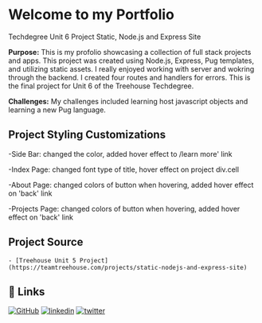 # Welcome to my Portfolio
Techdegree Unit 6 Project
Static, Node.js and Express Site

**Purpose:**
This is my profolio showcasing a collection of full stack projects and apps. This project was created using Node.js, Express, Pug templates, and utilizing static assets. I really enjoyed working with server and wokring through the backend. I created four routes and handlers for errors. This is the final project for Unit 6 of the Treehouse Techdegree.

**Challenges:**
My challenges included learning host javascript objects and learning a new Pug language.

## Project Styling Customizations

-Side Bar: changed the color, added hover effect to /learn more' link

-Index Page: changed font type of title, hover effect on project div.cell

-About Page: changed colors of button when hovering, added hover effect on 'back' link

-Projects Page: changed colors of button when hovering, added hover effect on 'back' link

## Project Source

    - [Treehouse Unit 5 Project] (https://teamtreehouse.com/projects/static-nodejs-and-express-site)

## 🔗 Links

[![GitHub](https://img.shields.io/badge/github-%23121011.svg?style=for-the-badge&logo=github&logoColor=white)](https://github.com/tsipporahc)
[![linkedin](https://img.shields.io/badge/linkedin-0A66C2?style=for-the-badge&logo=linkedin&logoColor=white)](https://www.linkedin.com/in/tsipporahc/)
[![twitter](https://img.shields.io/badge/twitter-1DA1F2?style=for-the-badge&logo=twitter&logoColor=white)](https://twitter.com/tsipporahc)
